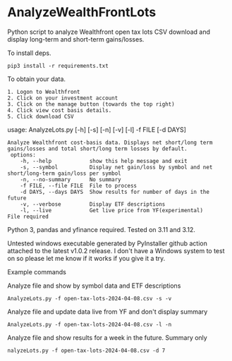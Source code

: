 # AnalyzeWealthFrontLots
Python script to analyze Wealthfront open tax lots CSV download and display long-term and short-term gains/losses.

To install deps.

    pip3 install -r requirements.txt

To obtain your data.
    
    1. Logon to Wealthfront
    2. Click on your investment account
    3. Click on the manage button (towards the top right)
    4. Click view cost basis details.
    5. Click download CSV

usage: AnalyzeLots.py [-h] [-s] [-n] [-v] [-l] -f FILE [-d DAYS]

    Analyze Wealthfront cost-basis data. Displays net short/long term gains/losses and total short/long term losses by default.
     options:
        -h, --help            show this help message and exit
        -s, --symbol          Display net gain/loss by symbol and net short/long-term gain/loss per symbol
        -n, --no-summary      No summary
        -f FILE, --file FILE  File to process
        -d DAYS, --days DAYS  Show results for number of days in the future
        -v, --verbose         Display ETF descriptions
        -l, --live            Get live price from YF(experimental)
    File required

Python 3, pandas and yfinance required. Tested on 3.11 and 3.12.

Untested windows executable generated by PyInstaller github action attached to the latest v1.0.2 release. I don't have a Windows system to test on so please let me know if it works if you give it a try.

Example commands

Analyze file and show by symbol data and ETF descriptions

    AnalyzeLots.py -f open-tax-lots-2024-04-08.csv -s -v

Analyze file and update data live from YF and don't display summary

    AnalyzeLots.py -f open-tax-lots-2024-04-08.csv -l -n

Analyze file and show results for a week in the future. Summary only

    nalyzeLots.py -f open-tax-lots-2024-04-08.csv -d 7